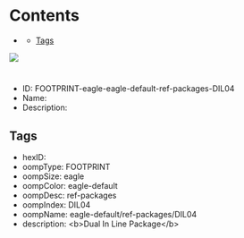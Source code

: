 



Contents
========

* [](#)
	* [Tags](#tags)
  
![][im]
# 

- ID: FOOTPRINT-eagle-eagle-default-ref-packages-DIL04
- Name: 
- Description: 

## Tags

- hexID: 
- oompType: FOOTPRINT
- oompSize: eagle
- oompColor: eagle-default
- oompDesc: ref-packages
- oompIndex: DIL04
- oompName: eagle-default/ref-packages/DIL04
- description: &lt;b&gt;Dual In Line Package&lt;/b&gt;



[im]: image.png
